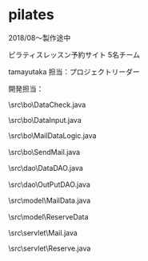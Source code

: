 # pilates
2018/08～製作途中

ピラティスレッスン予約サイト
5名チーム

tamayutaka
担当：プロジェクトリーダー

開発担当：

\src\bo\DataCheck.java

\src\bo\DataInput.java

\src\bo\MailDataLogic.java

\src\bo\SendMail.java
　


\src\dao\DataDAO.java

\src\dao\OutPutDAO.java
　


\src\model\MailData.java

\src\model\ReserveData
　


\src\servlet\Mail.java

\src\servlet\Reserve.java
